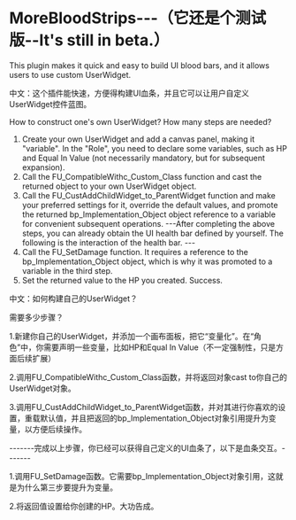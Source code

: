 # MoreBloodStrips---（它还是个测试版--It's still in beta.）
This plugin makes it quick and easy to build UI blood bars, and it allows users to use custom UserWidget.

中文：这个插件能快速，方便得构建UI血条，并且它可以让用户自定义UserWidget控件蓝图。




How to construct one's own UserWidget?
How many steps are needed?
1. Create your own UserWidget and add a canvas panel, making it "variable". In the "Role", you need to declare some variables, such as HP and Equal In Value (not necessarily mandatory, but for subsequent expansion).
2. Call the FU_CompatibleWithc_Custom_Class function and cast the returned object to your own UserWidget object.
3. Call the FU_CustAddChildWidget_to_ParentWidget function and make your preferred settings for it, override the default values, and promote the returned bp_Implementation_Object object reference to a variable for convenient subsequent operations.
---After completing the above steps, you can already obtain the UI health bar defined by yourself. The following is the interaction of the health bar. ---
1. Call the FU_SetDamage function. It requires a reference to the bp_Implementation_Object object, which is why it was promoted to a variable in the third step.
2. Set the returned value to the HP you created. Success.

   
中文：如何构建自己的UserWidget？

需要多少步骤？

1.新建你自己的UserWidget，并添加一个画布面板，把它“变量化”。在“角色”中，你需要声明一些变量，比如HP和Equal In Value（不一定强制性，只是方面后续扩展）

2.调用FU_CompatibleWithc_Custom_Class函数，并将返回对象cast to你自己的UserWidget对象。

3.调用FU_CustAddChildWidget_to_ParentWidget函数，并对其进行你喜欢的设置，重载默认值，并且把返回的bp_Implementation_Object对象引用提升为变量，以方便后续操作。

-------完成以上步骤，你已经可以获得自己定义的UI血条了，以下是血条交互。-------


1.调用FU_SetDamage函数。它需要bp_Implementation_Object对象引用，这就是为什么第三步要提升为变量。

2.将返回值设置给你创建的HP。大功告成。
